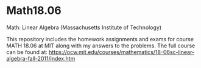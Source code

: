 # Math18.06
Math: Linear Algebra (Massachusetts Institute of Technology)

This repository includes the homework assignments and exams for course MATH 18.06 at MIT along with my answers to the problems. The full course can be found at:
https://ocw.mit.edu/courses/mathematics/18-06sc-linear-algebra-fall-2011/index.htm
